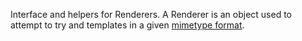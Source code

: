 Interface and helpers for Renderers. A Renderer is an object used to attempt to try and templates in a given [mimetype format](https://developer.mozilla.org/en-US/docs/Web/HTTP/Basics_of_HTTP/MIME_types).
